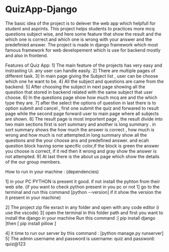 # QuizApp-Django
The basic idea of the project is to delever the web app which helpfull for student and asprints.
This project helps students to practices more mcq questions subject wise, and here some feature that show the result 
and the which one is correct and which one is wrong with your answer and the predefinied answer. The project is made in
django framework which most famous framework for web developement which is use for backend mostly and also in frontend.

Features of Quiz App:
1] The main feature of the projects has very easy and instrasting Ui. any user can handle easily.
2] There are multiple pages of different task.
3] In main page giving the Subject list , user can be choose which one he want to be.
4] All the subject and questions are came from the backend.
5] After choosing the subject in next page showing all the question that stored in backend related with the same subject that user choose.
6] In the questions page show how much mcq are and the which type they are.
7] after the select the options of question in last there is to option submit and cancel , first one submit the quiz and forwared to result page while the second page forward user to main page where all subjects are shown.
8] The result page is most importent page , the result divide into two main sections first is sort summary and another is long summary .
    in sort summary shows the how much the answer is correct , how much is wrong and how much is not attempted.in long summary show all the
    questions and the your choose ans and predefined answer. and ecah question block having some specific color,if the block is green the answer you choose is correct, if it red then it wrong and gray show the answer is not attempted.
9] At last there is the about us page which show the details of the our group members.


How to run in your machine : (dependencies)

1] in your PC PYTHON is present it good. if not install the pyhton from their web site.
  (if you want to check python present in you pc or not 
  1] go to the terminal and run this command  [python --version] if it show the version the it present in your machine)

2] The project zip file exract in any folder and open with any code editor (i use the vscode)
3] open the terminal in this folder path and first you want to install the django in your machine
   Run this command :[ pip install django ]then [ pip install pillow ]

4] it time to run our server by this command : [python manage.py runserver]
5] The admin username and password is username: quiz and password: quiz@123
